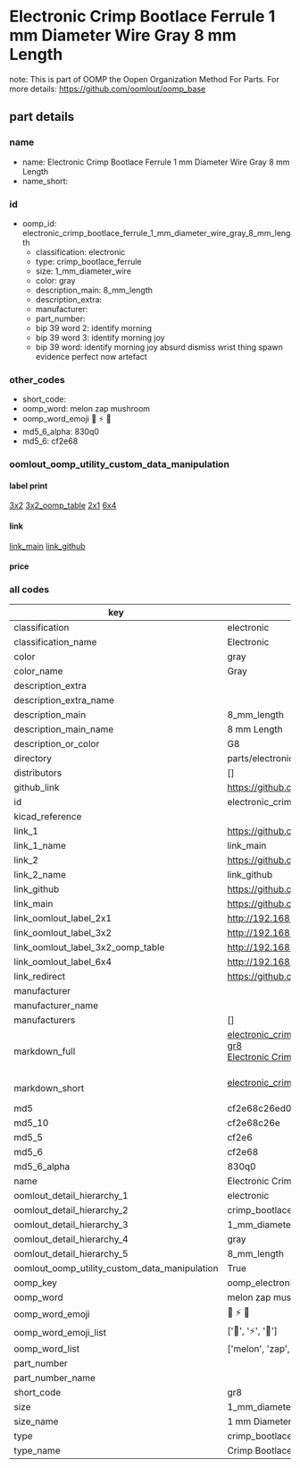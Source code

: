 # Electronic Crimp Bootlace Ferrule 1 mm Diameter Wire Gray 8 mm Length  

note: This is part of OOMP the Oopen Organization Method For Parts. For more details: https://github.com/oomlout/oomp_base

##  part details
  







### name
* name: Electronic Crimp Bootlace Ferrule 1 mm Diameter Wire Gray 8 mm Length
* name_short: 
### id
* oomp_id: electronic_crimp_bootlace_ferrule_1_mm_diameter_wire_gray_8_mm_length
  * classification: electronic
  * type: crimp_bootlace_ferrule
  * size: 1_mm_diameter_wire
  * color: gray
  * description_main: 8_mm_length
  * description_extra: 
  * manufacturer: 
  * part_number: 
  * bip 39 word 2: identify morning
  * bip 39 word 3: identify morning joy
  * bip 39 word: identify morning joy absurd dismiss wrist thing spawn evidence perfect now artefact

### other_codes
* short_code: 
* oomp_word: melon zap mushroom
* oomp_word_emoji :melon: :zap: :mushroom:
* md5_6_alpha: 830q0
* md5_6: cf2e68






### oomlout_oomp_utility_custom_data_manipulation
#### label print
[3x2](http://192.168.1.245:1112/?label=oomp%20830q0)
[3x2_oomp_table](http://192.168.1.108:1112/?label=oomp%20830q0)
[2x1](http://192.168.1.242:1112/?label=oomp%20830q0)
[6x4](http://192.168.1.55:1112/?label=oomp%20830q0)    

#### link

[link_main](https://github.com/oomlout/oomlout_oomp_version_1_messy/tree/main/parts/electronic_crimp_bootlace_ferrule_1_mm_diameter_wire_gray_8_mm_length) [link_github](https://github.com/oomlout/oomlout_oomp_version_1_messy/tree/main/parts/electronic_crimp_bootlace_ferrule_1_mm_diameter_wire_gray_8_mm_length)                             

#### price







### all codes 
| key | value |  
| --- | --- |  
| classification | electronic |  
| classification_name | Electronic |  
| color | gray |  
| color_name | Gray |  
| description_extra |  |  
| description_extra_name |  |  
| description_main | 8_mm_length |  
| description_main_name | 8 mm Length |  
| description_or_color | G8 |  
| directory | parts/electronic_crimp_bootlace_ferrule_1_mm_diameter_wire_gray_8_mm_length |  
| distributors | [] |  
| github_link | https://github.com/oomlout/oomlout_oomp_part_src/tree/main/parts/electronic_crimp_bootlace_ferrule_1_mm_diameter_wire_gray_8_mm_length |  
| id | electronic_crimp_bootlace_ferrule_1_mm_diameter_wire_gray_8_mm_length |  
| kicad_reference |  |  
| link_1 | https://github.com/oomlout/oomlout_oomp_version_1_messy/tree/main/parts/electronic_crimp_bootlace_ferrule_1_mm_diameter_wire_gray_8_mm_length |  
| link_1_name | link_main |  
| link_2 | https://github.com/oomlout/oomlout_oomp_version_1_messy/tree/main/parts/electronic_crimp_bootlace_ferrule_1_mm_diameter_wire_gray_8_mm_length |  
| link_2_name | link_github |  
| link_github | https://github.com/oomlout/oomlout_oomp_version_1_messy/tree/main/parts/electronic_crimp_bootlace_ferrule_1_mm_diameter_wire_gray_8_mm_length |  
| link_main | https://github.com/oomlout/oomlout_oomp_version_1_messy/tree/main/parts/electronic_crimp_bootlace_ferrule_1_mm_diameter_wire_gray_8_mm_length |  
| link_oomlout_label_2x1 | http://192.168.1.242:1112/?label=oomp%20830q0 |  
| link_oomlout_label_3x2 | http://192.168.1.245:1112/?label=oomp%20830q0 |  
| link_oomlout_label_3x2_oomp_table | http://192.168.1.108:1112/?label=oomp%20830q0 |  
| link_oomlout_label_6x4 | http://192.168.1.55:1112/?label=oomp%20830q0 |  
| link_redirect | https://github.com/oomlout/oomlout_oomp_version_1_messy/tree/main/parts/electronic_crimp_bootlace_ferrule_1_mm_diameter_wire_gray_8_mm_length |  
| manufacturer |  |  
| manufacturer_name |  |  
| manufacturers | [] |  
| markdown_full | [electronic_crimp_bootlace_ferrule_1_mm_diameter_wire_gray_8_mm_length](none)<br>[gr8](none)<br>[Electronic Crimp Bootlace Ferrule 1 Mm Diameter Wire Gray 8 Mm Length](none)<br><br> |  
| markdown_short | [electronic_crimp_bootlace_ferrule_1_mm_diameter_wire_gray_8_mm_length](none)<br><br> |  
| md5 | cf2e68c26ed0bc17f99fa010f123fb84 |  
| md5_10 | cf2e68c26e |  
| md5_5 | cf2e6 |  
| md5_6 | cf2e68 |  
| md5_6_alpha | 830q0 |  
| name | Electronic Crimp Bootlace Ferrule 1 mm Diameter Wire Gray 8 mm Length |  
| oomlout_detail_hierarchy_1 | electronic |  
| oomlout_detail_hierarchy_2 | crimp_bootlace_ferrule |  
| oomlout_detail_hierarchy_3 | 1_mm_diameter_wire |  
| oomlout_detail_hierarchy_4 | gray |  
| oomlout_detail_hierarchy_5 | 8_mm_length |  
| oomlout_oomp_utility_custom_data_manipulation | True |  
| oomp_key | oomp_electronic_crimp_bootlace_ferrule_1_mm_diameter_wire_gray_8_mm_length |  
| oomp_word | melon zap mushroom |  
| oomp_word_emoji | :melon: :zap: :mushroom: |  
| oomp_word_emoji_list | [':melon:', ':zap:', ':mushroom:'] |  
| oomp_word_list | ['melon', 'zap', 'mushroom'] |  
| part_number |  |  
| part_number_name |  |  
| short_code | gr8 |  
| size | 1_mm_diameter_wire |  
| size_name | 1 mm Diameter Wire |  
| type | crimp_bootlace_ferrule |  
| type_name | Crimp Bootlace Ferrule |  

